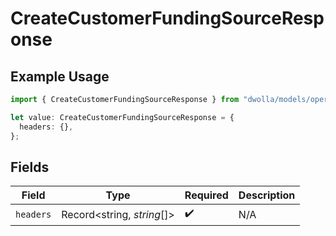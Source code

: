 # CreateCustomerFundingSourceResponse

## Example Usage

```typescript
import { CreateCustomerFundingSourceResponse } from "dwolla/models/operations";

let value: CreateCustomerFundingSourceResponse = {
  headers: {},
};
```

## Fields

| Field                      | Type                       | Required                   | Description                |
| -------------------------- | -------------------------- | -------------------------- | -------------------------- |
| `headers`                  | Record<string, *string*[]> | :heavy_check_mark:         | N/A                        |